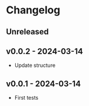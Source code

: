# Changelog

## Unreleased

## v0.0.2 - 2024-03-14

- Update structure

## v0.0.1 - 2024-03-14

- First tests
